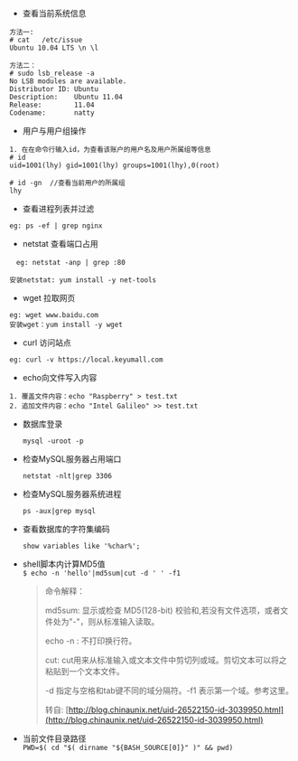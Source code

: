 * 查看当前系统信息

```
方法一: 
# cat   /etc/issue
Ubuntu 10.04 LTS \n \l

方法二：
# sudo lsb_release -a
No LSB modules are available.
Distributor ID: Ubuntu
Description:    Ubuntu 11.04
Release:        11.04
Codename:       natty
```

* 用户与用户组操作

```
1. 在在命令行输入id，为查看该账户的用户名及用户所属组等信息
# id
uid=1001(lhy) gid=1001(lhy) groups=1001(lhy),0(root)

# id -gn  //查看当前用户的所属组
lhy
```

* 查看进程列表并过滤

```
eg: ps -ef | grep nginx
```

* netstat 查看端口占用

```
　eg: netstat -anp | grep :80

安装netstat: yum install -y net-tools
```

* wget 拉取网页

```
eg: wget www.baidu.com
安装wget：yum install -y wget
```

* curl 访问站点

```
eg: curl -v https://local.keyumall.com
```

* echo向文件写入内容

```
1. 覆盖文件内容：echo "Raspberry" > test.txt
2. 追加文件内容：echo "Intel Galileo" >> test.txt
```

* 数据库登录
  ```
  mysql -uroot -p
  ```
* 检查MySQL服务器占用端口
  ```
  netstat -nlt|grep 3306
  ```
* 检查MySQL服务器系统进程
  ```
  ps -aux|grep mysql
  ```
* 查看数据库的字符集编码
  ```
  show variables like '%char%';
  ```
* shell脚本内计算MD5值  
  `$ echo -n 'hello'|md5sum|cut -d ' ' -f1`

  > 命令解释：
  >
  > md5sum: 显示或检查 MD5\(128-bit\) 校验和,若没有文件选项，或者文件处为"-"，则从标准输入读取。
  >
  > echo -n : 不打印换行符。
  >
  > cut:  cut用来从标准输入或文本文件中剪切列或域。剪切文本可以将之粘贴到一个文本文件。
  >
  > -d 指定与空格和tab键不同的域分隔符。-f1 表示第一个域。参考这里。
  >
  > 转自: [http://blog.chinaunix.net/uid-26522150-id-3039950.html](http://blog.chinaunix.net/uid-26522150-id-3039950.html)

* 当前文件目录路径  
  `PWD=$( cd "$( dirname "${BASH_SOURCE[0]}" )" && pwd)`



